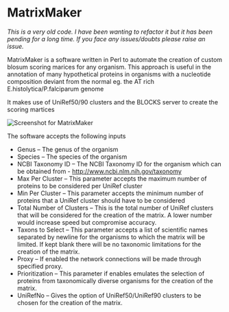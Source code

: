 # MatrixMaker

*This is a very old code. I have been wanting to refactor it but it has been pending for a long time. If you face any issues/doubts please raise an issue.*

MatrixMaker is a software written in Perl to automate the creation of custom blosum scoring marices for any organism. This approach is useful in the annotation of many hypothetical proteins in organisms with a nucleotide composition deviant from the normal eg. the AT rich E.histolytica/P.falciparum genome

It makes use of UniRef50/90 clusters and the BLOCKS server to create the scoring martices


![Screenshot for MatrixMaker](/home/pushkar/Dropbox/Organizer/Codes/M.Sc/MatrixMaker/Images/matrix_maker_screenshot.png) 

The software accepts the following inputs

* Genus – The genus of the organism
* Species – The species of the organism
* NCBI Taxonomy ID – The NCBI Taxonomy ID for the organism which can be
obtained from - http://www.ncbi.nlm.nih.gov/taxonomy
* Max Per Cluster – This parameter accepts the maximum number of proteins to be
considered per UniRef cluster
* Min Per Cluster – This parameter accepts the minimum number of proteins that a
UniRef cluster should have to be considered
* Total Number of Clusters – This is the total number of UniRef clusters that will
be considered for the creation of the matrix. A lower number would increase
speed but compromise accuracy.
* Taxons to Select – This parameter accepts a list of scientific names separated by
newline for the organisms to which the matrix will be limited. If kept blank there
will be no taxonomic limitations for the creation of the matrix.
* Proxy – If enabled the network connections will be made through specified proxy.
* Prioritization – This parameter if enables emulates the selection of proteins from
taxonomically diverse organisms for the creation of the matrix.
* UniRefNo – Gives the option of UniRef50/UniRef90 clusters to be chosen for the
creation of the matrix.



